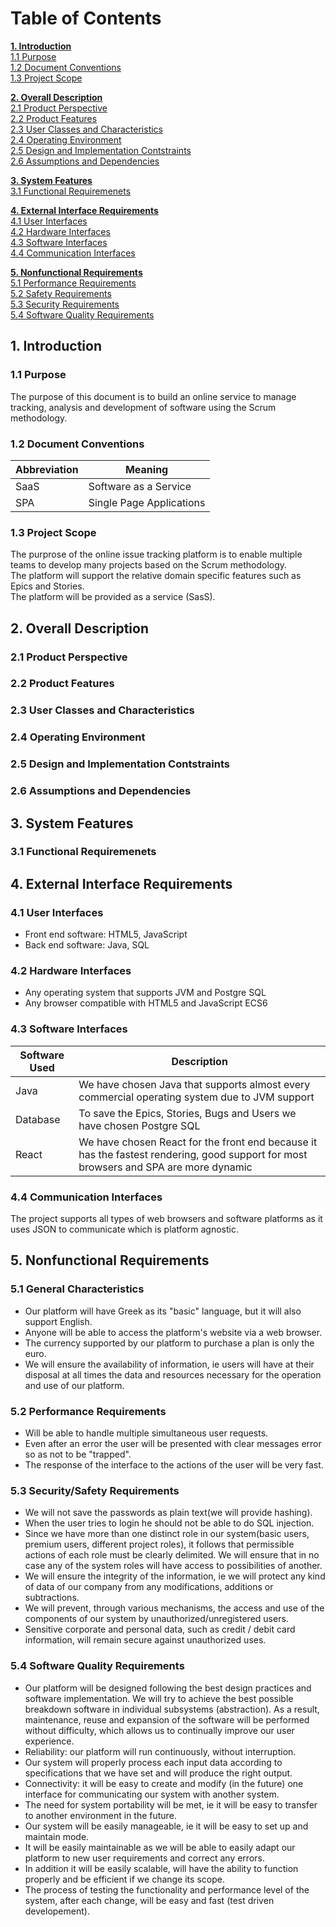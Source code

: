 # Table of Contents

**[1. Introduction](#1-introduction)**\
[1.1 Purpose](#11-purpose)\
[1.2 Document Conventions](#12-document-conventions)\
[1.3 Project Scope](#13-project-scope)

**[2. Overall Description](#2-overall-description)**\
[2.1 Product Perspective](#21-product-perspective)\
[2.2 Product Features](#22-product-features)\
[2.3 User Classes and Characteristics](#23-user-classes-and-characteristics)\
[2.4 Operating Environment](#24-operating-environment)\
[2.5 Design and Implementation Contstraints](#25-design-and-implementation-contstraints)\
[2.6 Assumptions and Dependencies](#26-assumptions-and-dependencies)

**[3. System Features](#3-system-features)**\
[3.1 Functional Requiremenets](#31-functional-requiremenets)

**[4. External Interface Requirements](#4-external-interface-requirements)**\
[4.1 User Interfaces](#41-user-interfaces)\
[4.2 Hardware Interfaces](#42-hardware-interfaces)\
[4.3 Software Interfaces](#43-software-interfaces)\
[4.4 Communication Interfaces](#44-communication-interfaces)

**[5. Nonfunctional Requirements](#5-nonfunctional-requirements)**\
[5.1 Performance Requirements](#51-performance-requirements)\
[5.2 Safety Requirements](#52-safety-requirements)\
[5.3 Security Requirements](#53-security-requirements)\
[5.4 Software Quality Requirements](#54-software-quality-requirements)

## 1. Introduction

### 1.1 Purpose

The purpose of this document is to build an online service to manage tracking, analysis and development
of software using the Scrum methodology.

### 1.2 Document Conventions

|Abbreviation|Meaning|
|     ---    |  ---  |
|SaaS|Software as a Service|
|SPA|Single Page Applications|

### 1.3 Project Scope

The purprose of the online issue tracking platform is to enable multiple teams to develop many
projects based on the Scrum methodology.\
The platform will support the relative domain specific features such as Epics and Stories.\
The platform will be provided as a service (SasS).

## 2. Overall Description

### 2.1 Product Perspective

### 2.2 Product Features

### 2.3 User Classes and Characteristics

### 2.4 Operating Environment

### 2.5 Design and Implementation Contstraints

### 2.6 Assumptions and Dependencies

## 3. System Features

### 3.1 Functional Requiremenets

## 4. External Interface Requirements

### 4.1 User Interfaces

- Front end software: HTML5, JavaScript
- Back end software: Java, SQL

### 4.2 Hardware Interfaces

- Any operating system that supports JVM and Postgre SQL
- Any browser compatible with HTML5 and JavaScript ECS6

### 4.3 Software Interfaces

| Software Used | Description |
| --- | --- |
|Java|We have chosen Java that supports almost every commercial operating system due to JVM support|
|Database|To save the Epics, Stories, Bugs and Users we have chosen Postgre SQL|
|React|We have chosen React for the front end because it has the fastest rendering, good support for most browsers and SPA are more dynamic|

### 4.4 Communication Interfaces

The project supports all types of web browsers and software platforms as it uses JSON to communicate which is platform agnostic.

## 5. Nonfunctional Requirements

### 5.1 General Characteristics

- Our platform will have Greek as its "basic" language, but it will also support English.
- Anyone will be able to access the platform's website via a web browser.
- The currency supported by our platform to purchase a plan is only
the euro.
- We will ensure the availability of information, ie users will have at their disposal at all times the data and resources necessary for the operation and use of our platform.


### 5.2 Performance Requirements

- Will be able to handle multiple simultaneous user requests.
- Even after an error the user will be presented with clear messages
error so as not to be "trapped".
- The response of the interface to the actions of the user will be very fast.

### 5.3 Security/Safety Requirements

- We will not save the passwords as plain text(we will provide hashing).
- When the user tries to login he should not be able to do SQL injection.
- Since we have more than one distinct role in our system(basic users, premium users, different project roles), it follows that permissible actions of each role must be clearly delimited. We will ensure that in no case any of the system roles will have access to possibilities of another.
- We will ensure the integrity of the information, ie we will protect any kind of data of our company from any modifications, additions or subtractions.
- We will prevent, through various mechanisms, the access and use of the components of our system by unauthorized/unregistered users.
- Sensitive corporate and personal data, such as credit / debit card information, will remain secure against unauthorized uses.


### 5.4 Software Quality Requirements
- Our platform will be designed following the best design practices and
software implementation. We will try to achieve the best possible breakdown software in individual subsystems (abstraction). As a result, maintenance, reuse and expansion of the software will be performed without difficulty, which allows us to continually improve our user experience.
- Reliability: our platform will run continuously, without interruption.
- Our system will properly process each input data according to specifications that we have set and will produce the right output.
- Connectivity: it will be easy to create and modify (in the future) one
interface for communicating our system with another system.
- The need for system portability will be met, ie it will be easy to transfer to another environment in the future.
- Our system will be easily manageable, ie it will be easy to set up and maintain mode.
- It will be easily maintainable as we will be able to easily adapt our platform to new user requirements and correct any errors.
- In addition it will be easily scalable, will have the ability to function properly and be efficient if we change its scope.
- The process of testing the functionality and performance level of the system, after each change, will be easy and fast (test driven developement).